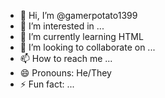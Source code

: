 - 👋 Hi, I’m @gamerpotato1399
- 👀 I’m interested in ...
- 🌱 I’m currently learning HTML
- 💞️ I’m looking to collaborate on ...
- 📫 How to reach me ...
- 😄 Pronouns: He/They
- ⚡ Fun fact: ...

<!---
gamerpotato1399/gamerpotato1399 is a ✨ special ✨ repository because its `README.md` (this file) appears on your GitHub profile.
You can click the Preview link to take a look at your changes.
--->
